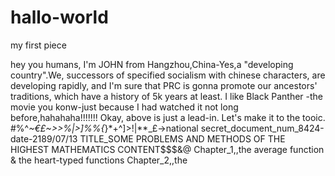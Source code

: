 # hallo-world
my first piece

hey you humans,
    I'm JOHN from Hangzhou,China-Yes,a "developing country".We, successors of specified socialism with chinese characters, are developing rapidly, and I'm sure that PRC is gonna promote our ancestors' traditions, which have a history of 5k years at least.
    I like Black Panther -the movie you konw-just because I had watched it not long before,hahahaha!!!!!!!
    Okay, above is just a lead-in. Let's make it to the tooic.
#%^*~€£~>>%|>]%%{*}*+^]>!|**\_£->national secret_document_num_8424-date-2189/07/13
TITLE_SOME PROBLEMS AND METHODS OF THE HIGHEST MATHEMATICS
CONTENT$$$&@
Chapter_1,,the average function & the heart-typed functions
Chapter_2,,the 
